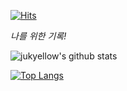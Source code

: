 [![Hits](https://hits.seeyoufarm.com/api/count/incr/badge.svg?url=https%3A%2F%2Fgithub.com%2Fjukyellow%2Fhit-counter&count_bg=%2379C83D&title_bg=%23555555&icon=&icon_color=%23E7E7E7&title=hits&edge_flat=false)](https://hits.seeyoufarm.com)

<p>
  <em>
    나를 위한 기록!
  </em>  
</p>

![jukyellow's github stats](https://github-readme-stats.vercel.app/api?username=jukyellow&show_icons=true)

[![Top Langs](https://github-readme-stats.vercel.app/api/top-langs/?username=jukyellow&layout=compact)](https://github.com/anuraghazra/github-readme-stats)
